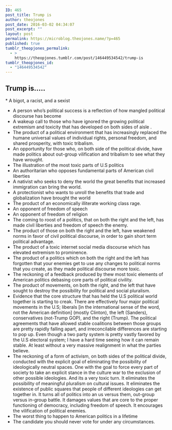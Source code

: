```yaml
---
ID: 465
post_title: Trump is
author: theojones
post_date: 2016-03-02 04:34:07
post_excerpt: ""
layout: post
permalink: https://microblog.theojones.name/?p=465
published: true
tumblr_theopjones_permalink:
  - >
    https://theopjones.tumblr.com/post/146449534542/trump-is
tumblr_theopjones_id:
  - "146449534542"
---
```

<h2>Trump is…..</h2>
<p>* A bigot, a racist, and a sexist<br />
<ul>
<li>A person who’s political success is a reflection of how mangled political discourse has become<br /></li>
<li>A wakeup call to those who have ignored the growing political extremism and toxicity that has developed on both sides of aisle .<br /></li>
<li>The product of a political environment that has increasingly replaced the humane universal values of individual rights, personal freedom, and shared prosperity, with toxic tribalism.<br /></li>
<li>An opportunity for those who, on both side of the political divide, have made politics about out-group vilification and tribalism to see what they have wrought.<br /></li>
<li>The illustration of the most toxic parts of U.S politics<br /></li>
<li>An authoritarian who opposes fundamental parts of American civil liberties<br /></li>
<li>A nativist who seeks to deny the world the great benefits that increased immigration can bring the world.<br /></li>
<li>A protectionist who wants to unroll the benefits that trade and globalization have brought the world<br /></li>
<li>The product of an economically illiterate working class rage.<br /></li>
<li>An opponent of freedom of speech<br /></li>
<li>An opponent of freedom of religion<br /></li>
<li>The coming to roost of a politics, that on both the right and the left, has made civil liberties and freedom of speech the enemy.<br /></li>
<li>The product of those on both the right and the left, have weakened norms in favor of civil political discourse, in order to gain short term political advantage.<br /></li>
<li>The product of a toxic internet social media discourse which has elevated extremism to prominence.<br /></li>
<li>The product of a politics which on both the right and the left has forgotten that your enemies get to use any changes to political norms that you create, as they made political discourse more toxic.<br /></li>
<li>The reckoning of a feedback produced by thew most toxic elements of American politics debasing core parts of political civility.<br /></li>
<li>The product of movements, on both the right, and the left that have sought to destroy the possibility for political and social pluralism.<br /></li>
<li>Evidence that the core structure that has held the U.S political world together is starting to creak. There are effectively four major political movements in the U.S; liberals [in the international sense of the word, not the American definition] (mostly Clinton), the left (Sanders), conservatives (not-Trump GOP), and the right (Trump). The political agreements that have allowed stable coalitions between those groups are pretty rapidly falling apart, and irreconcilable differences are starting to pop up. Even though a two party system is pretty vastly favored by the U.S electoral system; I have a hard time seeing how it can remain stable. At least without a very massive realignment in what the parties believe.<br /></li>
<li>The reckoning of a form of activism, on both sides of the political divide, conducted with the explicit goal of eliminating the possibility of ideologically neutral spaces. One with the goal to force every part of society to take an explicit stance in the culture war to the exclusion of other possible ideologies. And its a very toxic turn. It eliminates the possibility of meaningful pluralism on cultural issues. It eliminates the existence of public squares that people of different ideologies can get together in. It turns all of politics into an us versus them, out-group versus in-group battle. It damages values that are core to the proper functioning of democracy, including freedom of speech. It encourages the vilification of political enemies.<br /></li>
<li>The worst thing to happen to American politics in a lifetime<br /></li>
<li>The candidate you should never vote for under any circumstances.</p></li>
</ul>